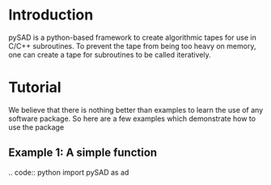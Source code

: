 # Introduction

pySAD is a python-based framework to create algorithmic tapes for use in C/C++
subroutines. To prevent the tape from being too heavy on memory, one can create
a tape for subroutines to be called iteratively.

# Tutorial

We believe that there is nothing better than examples to learn the use of any
software package. So here are a few examples which demonstrate how to use the
package

## Example 1: A simple function

.. code:: python
  import pySAD as ad
